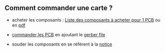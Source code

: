 ## Comment commander une carte ? 

- acheter les composants : <a href="https://www.mouser.fr/ProjectManager/ProjectDetail.aspx?AccessID=4c69358422" target="_blank">Liste des composants à acheter pour 1 PCB</a> ou en <a href="https://github.com/sunsharebox/sunshield_linky/blob/master/Fichiers%20Creation%20PCB/PCB%20traversant/ListeDesComposants.pdf" target="_blank">pdf</a>

- <a href="https://jlcpcb.com/quote#/?orderType=1&stencilLayer=2" target="_blank">commander les PCB</a> en ajoutant le <a href="https://github.com/sunsharebox/sunshield_linky/blob/master/Fichiers%20Creation%20PCB/PCB%20traversant/Gerber_Sunshield_traversant.zip" target="_blank">gerber file</a> 


- souder les composants en se référent à la <a href="https://github.com/sunsharebox/sunshield_linky/blob/master/Notice%20Utilisation%20du%20Shield.md" target="_blank">notice</a>
